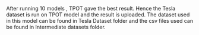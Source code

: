 After running 10 models , TPOT gave the best result. Hence the Tesla dataset is run on TPOT model and the result is uploaded. 
The dataset used in this model can be found in Tesla Dataset folder and the csv files used can be found in Intermediate datasets folder. 
